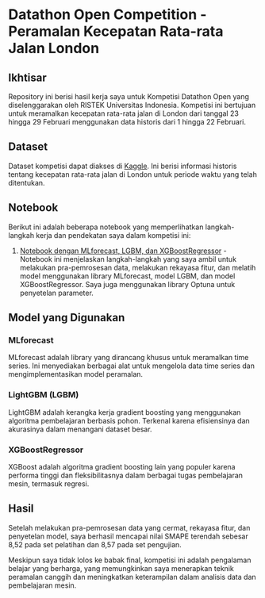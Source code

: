 # Datathon Open Competition - Peramalan Kecepatan Rata-rata Jalan London

## Ikhtisar

Repository ini berisi hasil kerja saya untuk Kompetisi Datathon Open yang diselenggarakan oleh RISTEK Universitas Indonesia. Kompetisi ini bertujuan untuk meramalkan kecepatan rata-rata jalan di London dari tanggal 23 hingga 29 Februari menggunakan data historis dari 1 hingga 22 Februari.

## Dataset

Dataset kompetisi dapat diakses di [Kaggle](https://www.kaggle.com/link-dataset-di-sini). Ini berisi informasi historis tentang kecepatan rata-rata jalan di London untuk periode waktu yang telah ditentukan.

## Notebook

Berikut ini adalah beberapa notebook yang memperlihatkan langkah-langkah kerja dan pendekatan saya dalam kompetisi ini:

1. [Notebook dengan MLforecast, LGBM, dan XGBoostRegressor](https://github.com/nama-username/nama-repo-anda/blob/main/notebooks/notebook_datathon.ipynb) - Notebook ini menjelaskan langkah-langkah yang saya ambil untuk melakukan pra-pemrosesan data, melakukan rekayasa fitur, dan melatih model menggunakan library MLforecast, model LGBM, dan model XGBoostRegressor. Saya juga menggunakan library Optuna untuk penyetelan parameter.

## Model yang Digunakan

### MLforecast

MLforecast adalah library yang dirancang khusus untuk meramalkan time series. Ini menyediakan berbagai alat untuk mengelola data time series dan mengimplementasikan model peramalan.

### LightGBM (LGBM)

LightGBM adalah kerangka kerja gradient boosting yang menggunakan algoritma pembelajaran berbasis pohon. Terkenal karena efisiensinya dan akurasinya dalam menangani dataset besar.

### XGBoostRegressor

XGBoost adalah algoritma gradient boosting lain yang populer karena performa tinggi dan fleksibilitasnya dalam berbagai tugas pembelajaran mesin, termasuk regresi.

## Hasil

Setelah melakukan pra-pemrosesan data yang cermat, rekayasa fitur, dan penyetelan model, saya berhasil mencapai nilai SMAPE terendah sebesar 8,52 pada set pelatihan dan 8,57 pada set pengujian.

Meskipun saya tidak lolos ke babak final, kompetisi ini adalah pengalaman belajar yang berharga, yang memungkinkan saya menerapkan teknik peramalan canggih dan meningkatkan keterampilan dalam analisis data dan pembelajaran mesin.
